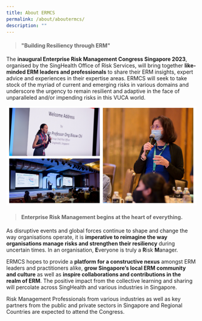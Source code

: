 ```yaml
---
title: About ERMCS
permalink: /about/aboutermcs/
description: ""
---
```

> ####  "Building Resiliency through ERM"

The **inaugural Enterprise Risk Management Congress Singapore 2023**, organised by the SingHealth Office of Risk Services, will bring together **like-minded ERM leaders and professionals** to share their ERM insights, expert advice and experiences in their expertise areas. ERMCS will seek to take stock of the myriad of current and emerging risks in various domains and underscore the urgency to remain resilient and adaptive in the face of unparalleled and/or impending risks in this VUCA world.

![](/images/SingHealth-Event-Day-3.png)

> #### **Enterprise Risk Management begins at the heart of everything.**

As disruptive events and global forces continue to shape and change the way organisations operate, it is **imperative to reimagine the way organisations manage risks and strengthen their resiliency** during uncertain times. In an organisation, **E**veryone is truly a **R**isk **M**anager.

ERMCS hopes to provide a **platform for a constructive nexus** amongst ERM leaders and practitioners alike, **grow Singapore’s local ERM community and culture** as well as **inspire collaborations and contributions in the realm of ERM**. The positive impact from the collective learning and sharing will percolate across SingHealth and various industries in Singapore.

Risk Management Professionals from various industries as well as key partners from the public and private sectors in Singapore and Regional Countries are expected to attend the Congress.